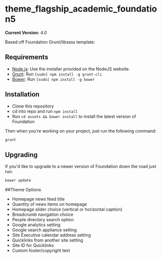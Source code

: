 theme_flagship_academic_foundation5
======================
**Current Version:** 4.0

Based off Foundation Grunt/libsass template:

## Requirements

  * [Node.js](http://nodejs.org): Use the installer provided on the NodeJS website.
  * [Grunt](http://gruntjs.com/): Run `[sudo] npm install -g grunt-cli`
  * [Bower](http://bower.io): Run `[sudo] npm install -g bower`


## Installation
  * Clone this repository
  * cd into repo and run `npm install`
  * Run `cd assets && bower install` to install the latest version of Foundation
  
Then when you're working on your project, just run the following command:

```bash
grunt
```

## Upgrading

If you'd like to upgrade to a newer version of Foundation down the road just run:

```bash
bower update
```

##Theme Options
*   Homepage news feed title
*   Quantity of news items on homepage
*   Homepage slider choice (vertical or horizontal caption)
*   Breadcrumb navigation choice
*   People directory search option
*   Google analytics setting
*   Google search appliance setting
*   Site Executive calendar address setting
*   Quicklinks from another site setting
*   Site ID for Quicklinks
*   Custom footer/copyright text